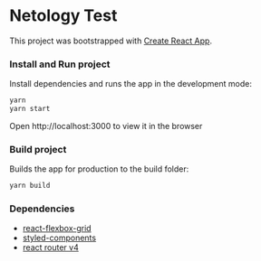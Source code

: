 # Netology Test

This project was bootstrapped with
[Create React App](https://github.com/facebookincubator/create-react-app).

### Install and Run project

Install dependencies and runs the app in the development mode:

```sh
yarn
yarn start
```

Open http://localhost:3000 to view it in the browser

### Build project

Builds the app for production to the build folder:

```sh
yarn build
```

### Dependencies

* [react-flexbox-grid](https://github.com/roylee0704/react-flexbox-grid)
* [styled-components](https://github.com/styled-components/styled-components)
* [react router v4](https://reacttraining.com/react-router/web/api/)
